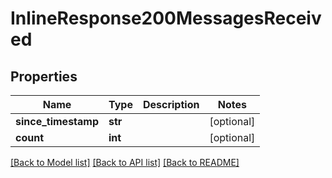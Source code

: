 # InlineResponse200MessagesReceived

## Properties
Name | Type | Description | Notes
------------ | ------------- | ------------- | -------------
**since_timestamp** | **str** |  | [optional] 
**count** | **int** |  | [optional] 

[[Back to Model list]](../README.md#documentation-for-models) [[Back to API list]](../README.md#documentation-for-api-endpoints) [[Back to README]](../README.md)


